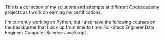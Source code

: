 This is a collection of my solutions and attempts at different Codeacademy projects as I work on earning my certifications.

I'm currently working on Python, but I also have the following courses on the backburner that I pick up from time to time:
Full-Stack Engineer
Data Engineer
Computer Science
JavaScript
